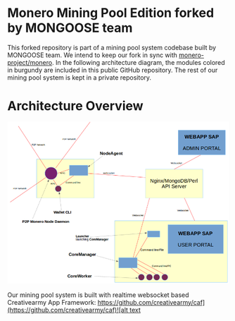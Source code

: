# Monero Mining Pool Edition forked by MONGOOSE team

This forked repository is part of a mining pool system codebase built by MONGOOSE team. We intend to keep our fork in sync with [monero-project/monero](https://github.com/monero-project/monero). In the following architecture diagram, the modules colored in burgundy are included in this public GitHub repository. The rest of our mining pool system is kept in a private repository. 

# Architecture Overview

![alt text](https://raw.githubusercontent.com/creativearmy/monero/master/docs/mining-pool.png)


Our mining pool system is built with realtime websocket based Creativearmy App Framework: [https://github.com/creativearmy/caf](https://github.com/creativearmy/caf)![alt text](http://www.hehuo168.com/hehuo20.png "Creative Army Productions")
